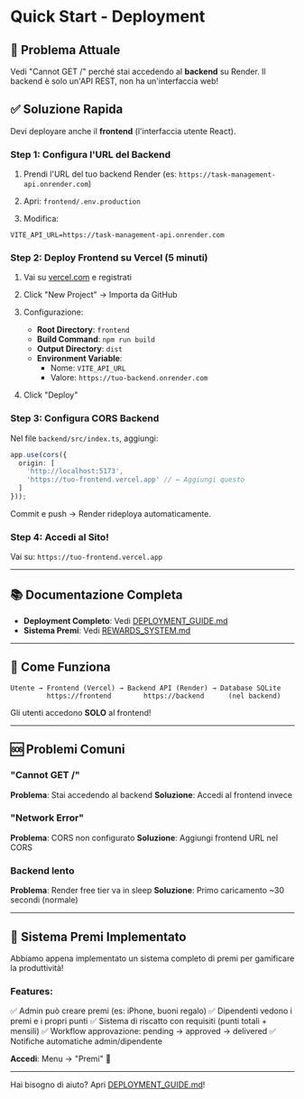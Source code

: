 # Quick Start - Deployment

## 🚨 Problema Attuale

Vedi "Cannot GET /" perché stai accedendo al **backend** su Render. Il backend è solo un'API REST, non ha un'interfaccia web!

## ✅ Soluzione Rapida

Devi deployare anche il **frontend** (l'interfaccia utente React).

### Step 1: Configura l'URL del Backend

1. Prendi l'URL del tuo backend Render (es: `https://task-management-api.onrender.com`)

2. Apri: `frontend/.env.production`

3. Modifica:
```env
VITE_API_URL=https://task-management-api.onrender.com
```

### Step 2: Deploy Frontend su Vercel (5 minuti)

1. Vai su [vercel.com](https://vercel.com) e registrati

2. Click "New Project" → Importa da GitHub

3. Configurazione:
   - **Root Directory**: `frontend`
   - **Build Command**: `npm run build`
   - **Output Directory**: `dist`
   - **Environment Variable**:
     - Nome: `VITE_API_URL`
     - Valore: `https://tuo-backend.onrender.com`

4. Click "Deploy"

### Step 3: Configura CORS Backend

Nel file `backend/src/index.ts`, aggiungi:

```typescript
app.use(cors({
  origin: [
    'http://localhost:5173',
    'https://tuo-frontend.vercel.app' // ← Aggiungi questo
  ]
}));
```

Commit e push → Render rideploya automaticamente.

### Step 4: Accedi al Sito!

Vai su: `https://tuo-frontend.vercel.app`

---

## 📚 Documentazione Completa

- **Deployment Completo**: Vedi [DEPLOYMENT_GUIDE.md](./DEPLOYMENT_GUIDE.md)
- **Sistema Premi**: Vedi [REWARDS_SYSTEM.md](./REWARDS_SYSTEM.md)

---

## 🎯 Come Funziona

```
Utente → Frontend (Vercel) → Backend API (Render) → Database SQLite
         https://frontend        https://backend      (nel backend)
```

Gli utenti accedono **SOLO** al frontend!

---

## 🆘 Problemi Comuni

### "Cannot GET /"
**Problema**: Stai accedendo al backend
**Soluzione**: Accedi al frontend invece

### "Network Error"
**Problema**: CORS non configurato
**Soluzione**: Aggiungi frontend URL nel CORS

### Backend lento
**Problema**: Render free tier va in sleep
**Soluzione**: Primo caricamento ~30 secondi (normale)

---

## 🎁 Sistema Premi Implementato

Abbiamo appena implementato un sistema completo di premi per gamificare la produttività!

### Features:
✅ Admin può creare premi (es: iPhone, buoni regalo)
✅ Dipendenti vedono i premi e i propri punti
✅ Sistema di riscatto con requisiti (punti totali + mensili)
✅ Workflow approvazione: pending → approved → delivered
✅ Notifiche automatiche admin/dipendente

**Accedi**: Menu → "Premi" 🎉

---

Hai bisogno di aiuto? Apri [DEPLOYMENT_GUIDE.md](./DEPLOYMENT_GUIDE.md)!

